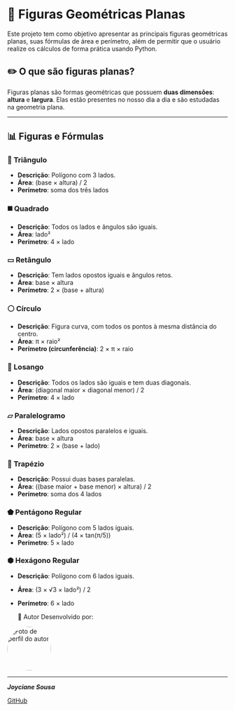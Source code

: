 # 📐 Figuras Geométricas Planas

Este projeto tem como objetivo apresentar as principais figuras geométricas planas, suas fórmulas de área e perímetro, além de permitir que o usuário realize os cálculos de forma prática usando Python.

## ✏️ O que são figuras planas?

Figuras planas são formas geométricas que possuem **duas dimensões**: **altura** e **largura**. Elas estão presentes no nosso dia a dia e são estudadas na geometria plana.

---

## 📊 Figuras e Fórmulas

### 🔺 Triângulo
- **Descrição**: Polígono com 3 lados.
- **Área**: (base × altura) / 2  
- **Perímetro**: soma dos três lados

### ◼️ Quadrado
- **Descrição**: Todos os lados e ângulos são iguais.
- **Área**: lado²  
- **Perímetro**: 4 × lado

### ▭ Retângulo
- **Descrição**: Tem lados opostos iguais e ângulos retos.
- **Área**: base × altura  
- **Perímetro**: 2 × (base + altura)

### ⚪ Círculo
- **Descrição**: Figura curva, com todos os pontos à mesma distância do centro.
- **Área**: π × raio²  
- **Perímetro (circunferência)**: 2 × π × raio

### 🔷 Losango
- **Descrição**: Todos os lados são iguais e tem duas diagonais.
- **Área**: (diagonal maior × diagonal menor) / 2  
- **Perímetro**: 4 × lado

### ▱ Paralelogramo
- **Descrição**: Lados opostos paralelos e iguais.
- **Área**: base × altura  
- **Perímetro**: 2 × (base + lado)

### 🔻 Trapézio
- **Descrição**: Possui duas bases paralelas.
- **Área**: ((base maior + base menor) × altura) / 2  
- **Perímetro**: soma dos 4 lados

### ⬟ Pentágono Regular
- **Descrição**: Polígono com 5 lados iguais.
- **Área**: (5 × lado²) / (4 × tan(π/5))  
- **Perímetro**: 5 × lado

### ⬢ Hexágono Regular
- **Descrição**: Polígono com 6 lados iguais.
- **Área**: (3 × √3 × lado²) / 2  
- **Perímetro**: 6 × lado

  👤 Autor
Desenvolvido por:

<img src="https://avatars.githubusercontent.com/u/201272778?v=4" height="100" alt="Foto de perfil do autor" style="border-radius: 50%">

---

**_Joyciane Sousa_**

[GitHub](https://github.com/JoycianeSousa)
